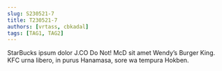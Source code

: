 ```yaml
---
slug: S230521-7
title: T230521-7
authors: [vrtass, cbkadal]
tags: [TAG1, TAG2]
---
```


StarBucks ipsum dolor J.CO Do Not! McD sit amet Wendy’s Burger King. 
KFC urna libero, in purus Hanamasa, sore wa tempura Hokben.

